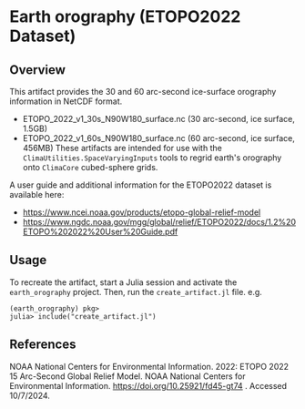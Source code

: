 # Earth orography (ETOPO2022 Dataset)


## Overview 

This artifact provides the 30 and 60 arc-second ice-surface orography information 
in NetCDF format. 
- ETOPO_2022_v1_30s_N90W180_surface.nc (30 arc-second, ice surface, 1.5GB)
- ETOPO_2022_v1_60s_N90W180_surface.nc (60 arc-second, ice surface, 456MB)
These artifacts are intended for use with the `ClimaUtilities.SpaceVaryingInputs`
tools to regrid earth's orography onto `ClimaCore` cubed-sphere grids. 


A user guide and additional information for the ETOPO2022 dataset is available here: 
- https://www.ncei.noaa.gov/products/etopo-global-relief-model
- https://www.ngdc.noaa.gov/mgg/global/relief/ETOPO2022/docs/1.2%20ETOPO%202022%20User%20Guide.pdf

## Usage

To recreate the artifact, start a Julia session and activate the 
`earth_orography` project. Then, run the `create_artifact.jl` file. 
e.g. 
```
(earth_orography) pkg>
julia> include("create_artifact.jl")
```

## References

NOAA National Centers for Environmental Information. 2022: ETOPO 2022 15 Arc-Second
Global Relief Model. NOAA National Centers for Environmental Information.
https://doi.org/10.25921/fd45-gt74 . Accessed 10/7/2024.


